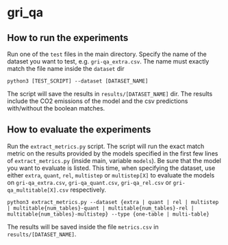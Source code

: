# gri_qa

## How to run the experiments

Run one of the `test` files in the main directory. Specify the name of the dataset you want to test, e.g. `gri-qa_extra.csv`. The name must exactly match the file name inside the `dataset` dir

```
python3 [TEST_SCRIPT] --dataset [DATASET_NAME]
```

The script will save the results in `results/[DATASET_NAME]` dir. The results include the CO2 emissions of the model and the csv predictions with/without the boolean matches.

## How to evaluate the experiments

Run the `extract_metrics.py` script. The script will run the exact match metric on the results provided by the models specified in the first few lines of `extract_metrics.py` (inside main, variable `models`). Be sure that the model you want to evaluate is listed. This time, when specifying the dataset, use either `extra`, `quant`, `rel`, `multistep` or `multistep[X]` to evaluate the models on `gri-qa_extra.csv`, `gri-qa_quant.csv`, `gri-qa_rel.csv` or `gri-qa_multitable[X].csv` respectively.

```
python3 extract_metrics.py --dataset {extra | quant | rel | multistep | multitable{num_tables}-quant | multitable{num_tables}-rel | multitable{num_tables}-multistep} --type {one-table | multi-table}
```

The results will be saved inside the file `metrics.csv` in `results/[DATASET_NAME]`.